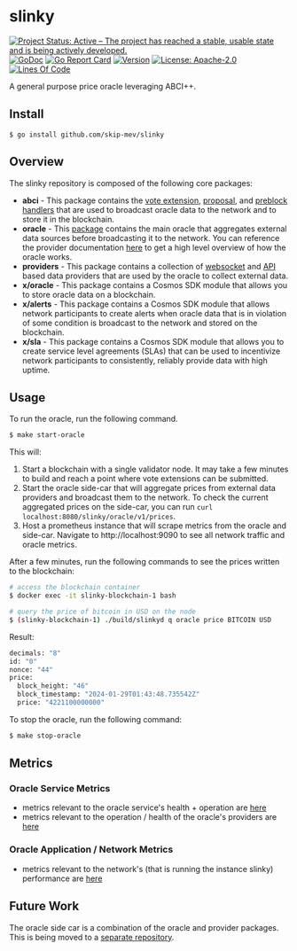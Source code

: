 # slinky

<!-- markdownlint-disable MD013 -->
<!-- markdownlint-disable MD041 -->
[![Project Status: Active – The project has reached a stable, usable state and is being actively developed.](https://www.repostatus.org/badges/latest/active.svg)](https://www.repostatus.org/#wip)
[![GoDoc](https://img.shields.io/badge/godoc-reference-blue?style=flat-square&logo=go)](https://godoc.org/github.com/skip-mev/slinky)
[![Go Report Card](https://goreportcard.com/badge/github.com/skip-mev/slinky?style=flat-square)](https://goreportcard.com/report/github.com/skip-mev/slinky)
[![Version](https://img.shields.io/github/tag/skip-mev/slinky.svg?style=flat-square)](https://github.com/skip-mev/slinky/releases/latest)
[![License: Apache-2.0](https://img.shields.io/github/license/skip-mev/slinky.svg?style=flat-square)](https://github.com/skip-mev/slinky/blob/main/LICENSE)
[![Lines Of Code](https://img.shields.io/tokei/lines/github/skip-mev/slinky?style=flat-square)](https://github.com/skip-mev/slinky)

A general purpose price oracle leveraging ABCI++.

## Install

```shell
$ go install github.com/skip-mev/slinky
```

## Overview

The slinky repository is composed of the following core packages:

* **abci** - This package contains the [vote extension](./abci/ve/README.md), [proposal](./abci/proposals/README.md), and [preblock handlers](./abci/preblock/oracle/README.md) that are used to broadcast oracle data to the network and to store it in the blockchain.
* **oracle** - This [package](./oracle/) contains the main oracle that aggregates external data sources before broadcasting it to the network. You can reference the provider documentation [here](./providers/base/README.md) to get a high level overview of how the oracle works.
* **providers** - This package contains a collection of [websocket](./providers/websockets/README.md) and [API](./providers/apis/README.md) based data providers that are used by the oracle to collect external data. 
* **x/oracle** - This package contains a Cosmos SDK module that allows you to store oracle data on a blockchain.
* **x/alerts** - This package contains a Cosmos SDK module that allows network participants to create alerts when oracle data that is in violation of some condition is broadcast to the network and stored on the blockchain.
* **x/sla** - This package contains a Cosmos SDK module that allows you to create service level agreements (SLAs) that can be used to incentivize network participants to consistently, reliably provide data with high uptime.

## Usage

To run the oracle, run the following command.

```bash
$ make start-oracle
```

This will:

1. Start a blockchain with a single validator node. It may take a few minutes to build and reach a point where vote extensions can be submitted.
2. Start the oracle side-car that will aggregate prices from external data providers and broadcast them to the network. To check the current aggregated prices on the side-car, you can run `curl localhost:8080/slinky/oracle/v1/prices`.
3. Host a prometheus instance that will scrape metrics from the oracle and side-car. Navigate to http://localhost:9090 to see all network traffic and oracle metrics.

After a few minutes, run the following commands to see the prices written to the blockchain:

```bash
# access the blockchain container
$ docker exec -it slinky-blockchain-1 bash

# query the price of bitcoin in USD on the node
$ (slinky-blockchain-1) ./build/slinkyd q oracle price BITCOIN USD
```

Result: 

```bash
decimals: "8"
id: "0"
nonce: "44"
price:
  block_height: "46"
  block_timestamp: "2024-01-29T01:43:48.735542Z"
  price: "4221100000000"
```

To stop the oracle, run the following command:

```bash
$ make stop-oracle
```

## Metrics

### Oracle Service Metrics

* metrics relevant to the oracle service's health + operation are [here](./oracle/metrics/README.md)
* metrics relevant to the operation / health of the oracle's providers are [here](./providers/base/metrics/README.md)

### Oracle Application / Network Metrics

* metrics relevant to the network's (that is running the instance slinky) performance are [here](./service/metrics/README.md)

## Future Work

The oracle side car is a combination of the oracle and provider packages. This is being moved to a [separate repository](https://github.com/skip-mev/slinky-sidecar).
